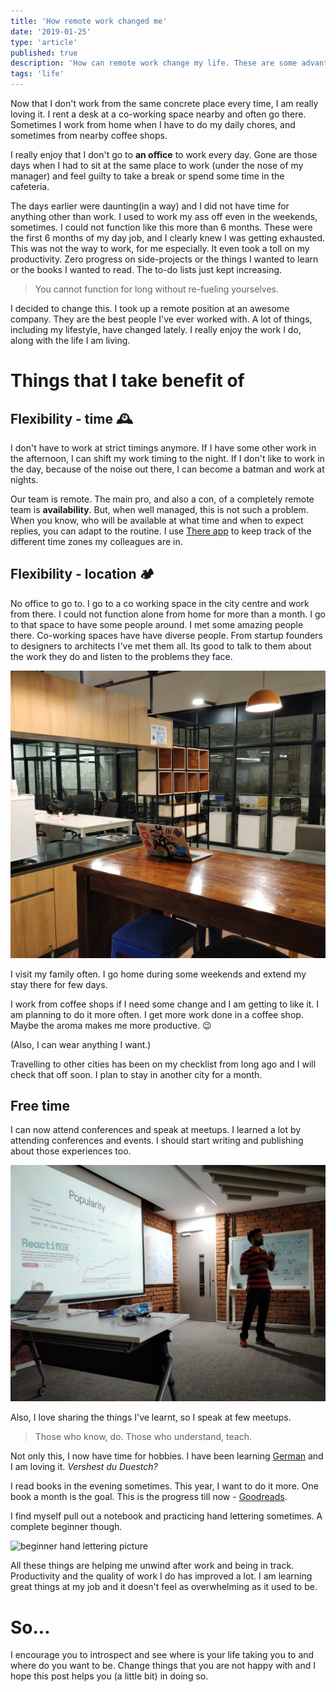 ```yaml
---
title: 'How remote work changed me'
date: '2019-01-25'
type: 'article'
published: true 
description: 'How can remote work change my life. These are some advantages I take from remote work and now I am happy in life.'
tags: 'life'
---
```


Now that I don't work from the same concrete place every time, I am really loving it. I rent a desk at a co-working space nearby and often go there. Sometimes I work from home when I have to do my daily chores, and sometimes from nearby coffee shops.

I really enjoy that I don't go to **an office** to work every day. Gone are those days when I had to sit at the same place to work (under the nose of my manager) and feel guilty to take a break or spend some time in the cafeteria.

The days earlier were daunting(in a way) and I did not have time for anything other than work. I used to work my ass off even in the weekends, sometimes. I could not function like this more than 6 months. These were the first 6 months of my day job, and I clearly knew I was getting exhausted. This was not the way to work, for me especially. It even took a toll on my productivity. Zero progress on side-projects or the things I wanted to learn or the books I wanted to read. The to-do lists just kept increasing.

> You cannot function for long without re-fueling yourselves.

I decided to change this. I took up a remote position at an awesome company. They are the best people I've ever worked with. A lot of things, including my lifestyle, have changed lately. I really enjoy the work I do, along with the life I am living.

# Things that I take benefit of

## Flexibility - time 🕰

I don't have to work at strict timings anymore. If I have some other work in the afternoon, I can shift my work timing to the night. If I don't like to work in the day, because of the noise out there, I can become a batman and work at nights.

Our team is remote. The main pro, and also a con, of a completely remote team is **availability**. But, when well managed, this is not such a problem. When you know, who will be available at what time and when to expect replies, you can adapt to the routine. I use [There app](https://there.pm) to keep track of the different time zones my colleagues are in.

## Flexibility - location 🏕

No office to go to. I go to a co working space in the city centre and work from there. I could not function alone from home for more than a month. I go to that space to have some people around. I met some amazing people there. Co-working spaces have have diverse people. From startup founders to designers to architects I've met them all. Its good to talk to them about the work they do and listen to the problems they face.

![an image of co working space](IMG_20190124_214712-01-67f0248f-0376-4153-a6dc-781dfec3be43.jpeg)

I visit my family often. I go home during some weekends and extend my stay there for few days.

I work from coffee shops if I need some change and I am getting to like it. I am planning to do it more often. I get more work done in a coffee shop. Maybe the aroma makes me more productive. 😉

(Also, I can wear anything I want.)

Travelling to other cities has been on my checklist from long ago and I will check that off soon. I plan to stay in another city for a month.

## Free time

I can now attend conferences and speak at meetups. I learned a lot by attending conferences and events. I should start writing and publishing about those experiences too. 

![aravind balla talk seminar about react](IMG-20180401-WA0013-c58717b1-057d-40eb-81b5-fd90cdd6176f.jpg)

Also, I love sharing the things I've learnt, so I speak at few meetups.

> Those who know, do. Those who understand, teach.

Not only this, I now have time for hobbies. I have been learning [German](https://www.duolingo.com/aravindballa) and I am loving it. *Vershest du Duestch?*

I read books in the evening sometimes. This year, I want to do it more. One book a month is the goal. This is the progress till now - [Goodreads](https://www.goodreads.com/user/show/35045477-aravind-balla).

I find myself pull out a notebook and practicing hand lettering sometimes. A complete beginner though.

![beginner hand lettering picture](IMG_20190124_215334-01-19909344-0e36-45d8-a8ef-fe1b77b3526b.jpeg)

All these things are helping me unwind after work and being in track. Productivity and the quality of work I do has improved a lot. I am learning great things at my job and it doesn't feel as overwhelming as it used to be.

# So...

I encourage you to introspect and see where is your life taking you to and where do you want to be. Change things that you are not happy with and I hope this post helps you (a little bit) in doing so.